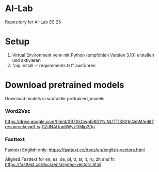 # AI-Lab
Repository for AI-Lab SS 25

# Setup
1. Virtual Environment venv mit Python (empfohlen Version 3.10) erstellen und aktivieren
2. "pip install -r requirements.txt" ausführen

# Download pretrained models
Download models in subfolder pretrained_models

### Word2Vec
https://drive.google.com/file/d/0B7XkCwpI5KDYNlNUTTlSS21pQmM/edit?resourcekey=0-wjGZdNAUop6WykTtMip30g

### Fasttext

Fasttext English only: https://fasttext.cc/docs/en/english-vectors.html

Aligned Fasttext for en, es, de, pl, tr, ar, it, ru, zh and fr: https://fasttext.cc/docs/en/aligned-vectors.html

